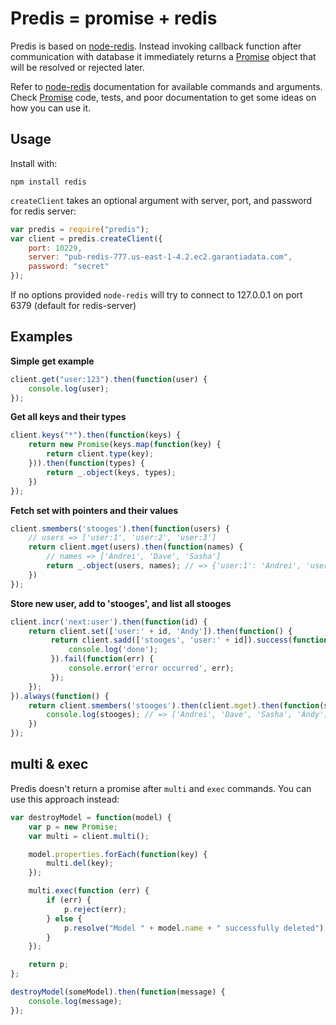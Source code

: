Predis = promise + redis
=======

Predis is based on [node-redis](https://github.com/mranney/node_redis). Instead invoking callback function after communication with database it immediately returns a [Promise](https://github.com/natalan/Promise) object that will be resolved or rejected later.

Refer to [node-redis](https://github.com/mranney/node_redis) documentation for available commands and arguments.
Check [Promise](https://github.com/natalan/Promise) code, tests, and poor documentation to get some ideas on how you can use it.

Usage
-----
Install with:

    npm install redis

`createClient` takes an optional argument with server, port, and password for redis server:

```javascript
var predis = require("predis");
var client = predis.createClient({
    port: 10229,
    server: "pub-redis-777.us-east-1-4.2.ec2.garantiadata.com",
    password: "secret"
});
```
If no options provided `node-redis` will try to connect to 127.0.0.1 on port 6379 (default for redis-server)

Examples
--------
**Simple get example**

```javascript
client.get("user:123").then(function(user) {
    console.log(user);
});
```
**Get all keys and their types**
```javascript
client.keys("*").then(function(keys) {
    return new Promise(keys.map(function(key) {
        return client.type(key);
    })).then(function(types) {
        return _.object(keys, types);
    })
});
```

**Fetch set with pointers and their values**
```javascript
client.smembers('stooges').then(function(users) {
    // users => ['user:1', 'user:2', 'user:3']
    return client.mget(users).then(function(names) {
        // names => ['Andrei', 'Dave', 'Sasha']
        return _.object(users, names); // => {'user:1': 'Andrei', 'user:2': 'Dave', 'user:3': 'Sasha'}
    })
});
```
**Store new user, add to 'stooges', and list all stooges**
```javascript
client.incr('next:user').then(function(id) {
    return client.set(['user:' + id, 'Andy']).then(function() {
         return client.sadd(['stooges', 'user:' + id]).success(function() {
             console.log('done');
         }).fail(function(err) {
             console.error('error occurred', err);
         });
    });
}).always(function() {
    return client.smembers('stooges').then(client.mget).then(function(stooges) {
        console.log(stooges); // => ['Andrei', 'Dave', 'Sasha', 'Andy']
    })
});
```

multi & exec
-----
Predis doesn't return a promise after `multi` and `exec` commands. You can use this approach instead:

```javascript
var destroyModel = function(model) {
    var p = new Promise;
    var multi = client.multi();

    model.properties.forEach(function(key) {
        multi.del(key);
    });

    multi.exec(function (err) {
        if (err) {
            p.reject(err);
        } else {
            p.resolve("Model " + model.name + " successfully deleted");
        }
    });

    return p;
};

destroyModel(someModel).then(function(message) {
    console.log(message);
});
```